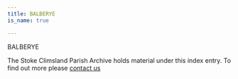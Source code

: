 ```yaml
---
title: BALBERYE
is_name: true

---
```


BALBERYE


The Stoke Climsland Parish Archive holds material under this index entry. To find out more please [contact us](/contact/)
